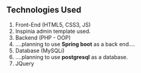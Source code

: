 ## Technologies Used
1. Front-End (HTML5, CSS3, JS)
2.  Inspinia admin template used.
3. Backend (PHP - OOP)
4. ....planning to use **Spring boot** as a back end....
5. Database (MySQLi)
6. ....planning to use **postgresql** as a database.
7. JQuery
